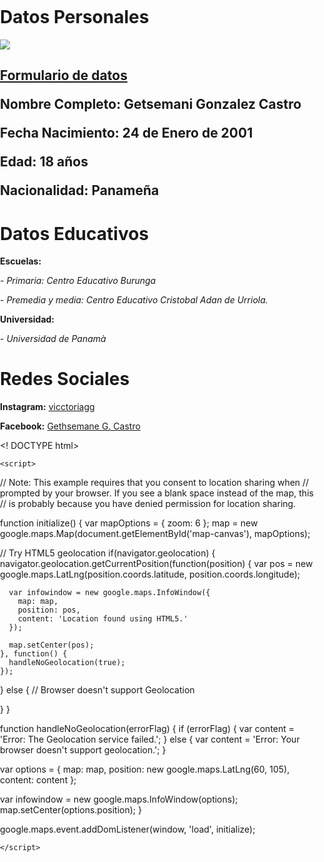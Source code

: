 <h1>Datos Personales</h1>

<p><img src="https://scontent.fpac1-1.fna.fbcdn.net/v/t1.0-9/p720x720/75317345_1013081332373661_3512196591337340928_o.jpg?_nc_cat=108&_nc_oc=AQmH5USIgts8bGxpcqYxP4iqOSKiseQYd46KdPJtx-dXEuvEVTOJ4i9xvdwxxP0GxlI&_nc_ht=scontent.fpac1-1.fna&oh=2079724765843dd7c26c4af6120d3ae6&oe=5E880DF2">
<h2><p><strong><a href="https://getsemani-gonzalez.github.io/Formulario-de-datos/">Formulario de datos</a></strong>
<p><strong>Nombre Completo:</strong> Getsemani Gonzalez Castro 
<p><strong>Fecha Nacimiento:</strong> 24 de Enero de 2001
<p><strong>Edad:</strong> 18 años
<p><strong>Nacionalidad:</strong> Panameña 

<h1>Datos Educativos</h1>
<p><strong>Escuelas:</strong><p>
<p><em>- Primaria: Centro Educativo Burunga </em>
<p><em>- Premedia y media: Centro Educativo Cristobal Adan de Urriola. </em>
<p><strong>Universidad:</strong>
  <P><em>- Universidad de Panamà</em>
  <h1>Redes Sociales</h1>
  <p><strong>Instagram:</strong> <a href="https://www.instagram.com/vicctoriagg?igshid=1m9ijfj6qj28o">vicctoriagg</a>
  <p><strong>Facebook:</strong> <a href="https://www.facebook.com/profile.php?id=100010154114100">Gethsemane G. Castro</a> 





<! DOCTYPE html>
<html>
  <head>
    <title>Geolocation</title>
    <meta name="viewport" content="initial-scale=1.0, user-scalable=no">
    <meta charset="utf-8">
    <style>
      html, body, #map-canvas {
        height: 100%;
        margin: 0px;
        padding: 0px
      }
    </style>
    <!--
    Include the maps javascript with sensor=true because this code is using a
    sensor (a GPS locator) to determine the user's location.
    See: https://developers.google.com/maps/documentation/javascript/tutorial#Loading_the_Maps_API
    -->
    <script src="https://maps.googleapis.com/maps/api/js?v=3.exp&sensor=true"></script>

    <script>
// Note: This example requires that you consent to location sharing when
// prompted by your browser. If you see a blank space instead of the map, this
// is probably because you have denied permission for location sharing.
    
    

function initialize() {
  var mapOptions = {
    zoom: 6
  };
  map = new google.maps.Map(document.getElementById('map-canvas'),
      mapOptions);

  // Try HTML5 geolocation
  if(navigator.geolocation) {
    navigator.geolocation.getCurrentPosition(function(position) {
      var pos = new google.maps.LatLng(position.coords.latitude,
                                       position.coords.longitude);

      var infowindow = new google.maps.InfoWindow({
        map: map,
        position: pos,
        content: 'Location found using HTML5.'
      });

      map.setCenter(pos);
    }, function() {
      handleNoGeolocation(true);
    });
  } else {
    // Browser doesn't support Geolocation
    
  }
}

function handleNoGeolocation(errorFlag) {
  if (errorFlag) {
    var content = 'Error: The Geolocation service failed.';
  } else {
    var content = 'Error: Your browser doesn\'t support geolocation.';
  }

  var options = {
    map: map,
    position: new google.maps.LatLng(60, 105),
    content: content
  };

  var infowindow = new google.maps.InfoWindow(options);
  map.setCenter(options.position);
}

google.maps.event.addDomListener(window, 'load', initialize);

    </script>
  </head>
  <body>
    <div id="map-canvas"></div>
    </body>
</html>   

<!DOCTYPE HTML>

<html lang = "en">

<head>

  <title>location.html</title>

  <meta charset = "UTF-8" />

  <script type = "text/javascript">

  //<![CDATA[

function showPosition(position) {
  var latlon = position.coords.latitude + "," + position.coords.longitude;

  var img_url = "https://maps.googleapis.com/maps/api/staticmap?center=
  "+latlon+"&zoom=14&size=400x300&sensor=false&key=YOUR_KEY";

  document.getElementById("mapholder").innerHTML = "<img src='"+img_url+"'>";
}

  function getLoc(){

    navigator.geolocation.getCurrentPosition(showMap);

  } // end getLoc



  function showMap(position){

    var lat = position.coords.latitude;

    var long = position.coords.longitude;

    var linkUrl = "http://maps.google.com?q=" + lat + "," + long;

    var mapLink = document.getElementById("mapLink");

    mapLink.href = linkUrl;

    var embedMap = document.getElementById("embedMap");

    embedMap.src = linkUrl + "&z=16&amp;output=embed";

  } // end showMap



  //]]>

  </script>

</head>



<body onload = "getLoc()">

  <h1>Geolocation</h1>
  <p>

    <a id = "mapLink"

       href = "http://maps.google.com">click for a map</a>

  </p>



<iframe id = "embedMap"

        width="800" 

        height="500" 

        frameborder="0" 

        scrolling="no" 

        marginheight="0" 

        marginwidth="0" 

        src= "">

</iframe><br />



</body>

</html>

ap.setCenter(pos);
  var infowindow = new google.maps.InfoWindow(options);
  map.setCenter(options.position);
}

google.maps.event.addDomListener(window, 'load', initialize);

    </script>
  </head>
  <body>
    <div id="map-canvas"></div>
  </body>
</html>


<html>
<body>

<p>Click the button to get your coordinates.</p>

<button onclick="getLocation()">Try It</button>

<p id="demo"></p>

<script>
var x = document.getElementById("demo");

function getLocation() {
  if (navigator.geolocation) {
    navigator.geolocation.getCurrentPosition(showPosition);
  } else { 
    x.innerHTML = "Geolocation is not supported by this browser.";
  }
}

function showPosition(position) {
  x.innerHTML = "Latitude: " + position.coords.latitude + 
  "<br>Longitude: " + position.coords.longitude;
}
</script>

</body>
</html>

<img src="/imagenes/prueba-mapa.jpg" alt="Prueba de mapa de imágenes" width="300" height="214" border="0" usemap="#billar">

<map name="billar">

<area alt="Si clícas aquí irás a la página de inicio del tutorial de html" shape="circle" coords="148,154,44" href="/curso-de-html/">

<area alt="Si clías aquí irás a la página de inicio del tutorial de css" shape="poly" coords="148,59,142,49,135,41,128,38,121,34,125,25,135,16,155,11,177,19,188,27,187,36,177,39,168,46,162,52,160,61" href="/curso-de-css/">

<area alt="Si clías aquí irás a la portada" shape="rect" coords="11,77,288,105" href="/">

</map>

<script>
var x = document.getElementById("demo");
function getLocation() {
  if (navigator.geolocation) {
    navigator.geolocation.watchPosition(showPosition);
  } else {
    x.innerHTML = "Geolocation is not supported by this browser.";
  }
}
function showPosition(position) {
  x.innerHTML = "Latitude: " + position.coords.latitude +
  "<br>Longitude: " + position.coords.longitude;
}
</script>
